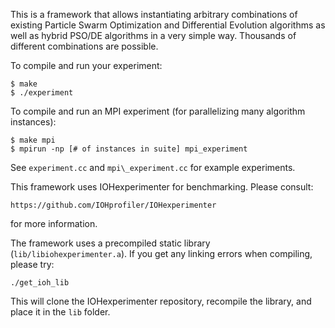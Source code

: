 This is a framework that allows instantiating arbitrary combinations of existing Particle Swarm Optimization and Differential Evolution algorithms as well as hybrid PSO/DE algorithms in a very simple way. Thousands of different combinations are possible.

To compile and run your experiment:
```
$ make
$ ./experiment
```

To compile and run an MPI experiment (for parallelizing many algorithm instances):
```
$ make mpi
$ mpirun -np [# of instances in suite] mpi_experiment
```

See `experiment.cc` and `mpi\_experiment.cc` for example experiments.

This framework uses IOHexperimenter for benchmarking. Please consult:
```
https://github.com/IOHprofiler/IOHexperimenter
```

for more information.

The framework uses a precompiled static library (`lib/libiohexperimenter.a`). If you get any linking errors when compiling, please try:
```
./get_ioh_lib
```
This will clone the IOHexperimenter repository, recompile the library, and place it in the `lib` folder.



